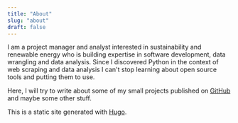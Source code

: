 ```yaml
---
title: "About"
slug: "about"
draft: false
---
```


I am a project manager and analyst interested in sustainability and renewable energy who is building expertise in software development, data wrangling and data analysis. Since I discovered Python in the context of web scraping and data analysis I can't stop learning about open source tools and putting them to use.

Here, I will try to write about some of my small projects published on [GitHub](https://www.github.com/jandolezal) and maybe some other stuff.

This is a static site generated with [Hugo](https://gohugo.io/).
